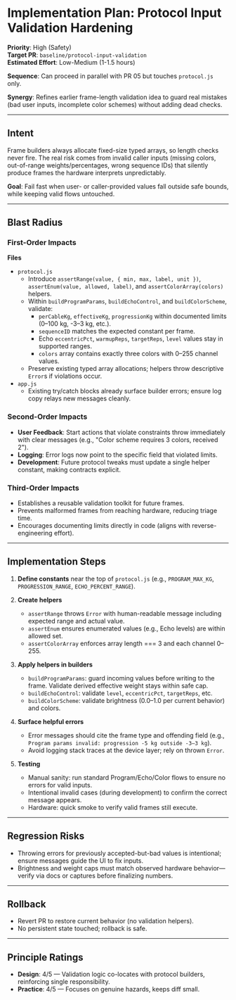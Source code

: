 # Implementation Plan: Protocol Input Validation Hardening

**Priority**: High (Safety)  
**Target PR**: `baseline/protocol-input-validation`  
**Estimated Effort**: Low-Medium (1-1.5 hours)

**Sequence**: Can proceed in parallel with PR 05 but touches `protocol.js` only.

**Synergy**: Refines earlier frame-length validation idea to guard real mistakes (bad user inputs, incomplete color schemes) without adding dead checks.

---

## Intent

Frame builders always allocate fixed-size typed arrays, so length checks never fire. The real risk comes from invalid caller inputs (missing colors, out-of-range weights/percentages, wrong sequence IDs) that silently produce frames the hardware interprets unpredictably.

**Goal**: Fail fast when user- or caller-provided values fall outside safe bounds, while keeping valid flows untouched.

---

## Blast Radius

### First-Order Impacts

**Files**
- `protocol.js`
  - Introduce `assertRange(value, { min, max, label, unit })`, `assertEnum(value, allowed, label)`, and `assertColorArray(colors)` helpers.
  - Within `buildProgramParams`, `buildEchoControl`, and `buildColorScheme`, validate:
    - `perCableKg`, `effectiveKg`, `progressionKg` within documented limits (0–100 kg, -3–3 kg, etc.).
    - `sequenceID` matches the expected constant per frame.
    - Echo `eccentricPct`, `warmupReps`, `targetReps`, `level` values stay in supported ranges.
    - `colors` array contains exactly three colors with 0–255 channel values.
  - Preserve existing typed array allocations; helpers throw descriptive `Error`s if violations occur.
- `app.js`
  - Existing try/catch blocks already surface builder errors; ensure log copy relays new messages cleanly.

### Second-Order Impacts

- **User Feedback**: Start actions that violate constraints throw immediately with clear messages (e.g., "Color scheme requires 3 colors, received 2").
- **Logging**: Error logs now point to the specific field that violated limits.
- **Development**: Future protocol tweaks must update a single helper constant, making contracts explicit.

### Third-Order Impacts

- Establishes a reusable validation toolkit for future frames.
- Prevents malformed frames from reaching hardware, reducing triage time.
- Encourages documenting limits directly in code (aligns with reverse-engineering effort).

---

## Implementation Steps

1. **Define constants** near the top of `protocol.js` (e.g., `PROGRAM_MAX_KG`, `PROGRESSION_RANGE`, `ECHO_PERCENT_RANGE`).

2. **Create helpers**
   - `assertRange` throws `Error` with human-readable message including expected range and actual value.
   - `assertEnum` ensures enumerated values (e.g., Echo levels) are within allowed set.
   - `assertColorArray` enforces array length === 3 and each channel 0–255.

3. **Apply helpers in builders**
   - `buildProgramParams`: guard incoming values before writing to the frame. Validate derived effective weight stays within safe cap.
   - `buildEchoControl`: validate `level`, `eccentricPct`, `targetReps`, etc.
   - `buildColorScheme`: validate brightness (0.0–1.0 per current behavior) and colors.

4. **Surface helpful errors**
   - Error messages should cite the frame type and offending field (e.g., `Program params invalid: progression -5 kg outside -3–3 kg`).
   - Avoid logging stack traces at the device layer; rely on thrown `Error`.

5. **Testing**
   - Manual sanity: run standard Program/Echo/Color flows to ensure no errors for valid inputs.
   - Intentional invalid cases (during development) to confirm the correct message appears.
   - Hardware: quick smoke to verify valid frames still execute.

---

## Regression Risks

- Throwing errors for previously accepted-but-bad values is intentional; ensure messages guide the UI to fix inputs.
- Brightness and weight caps must match observed hardware behavior—verify via docs or captures before finalizing numbers.

---

## Rollback

- Revert PR to restore current behavior (no validation helpers).
- No persistent state touched; rollback is safe.

---

## Principle Ratings

- **Design**: 4/5 — Validation logic co-locates with protocol builders, reinforcing single responsibility.
- **Practice**: 4/5 — Focuses on genuine hazards, keeps diff small.

